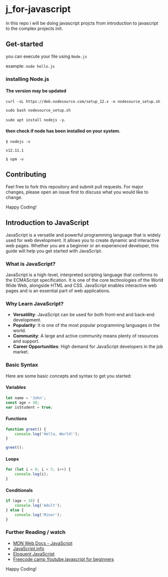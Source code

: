 # j_for-javascript
in this repo i will be doing javascript projcts from introduction to javascript to the complex projects init.

## Get-started
you can execute your file using `Node.js`

example:
`node hello.js`

### installing Node.js
#### The version may be updated

`curl -sL https://deb.nodesource.com/setup_12.x -o nodesource_setup.sh`

`sudo bash nodesource_setup.sh`

`sudo apt install nodejs -y`.

#### then check if node has been installed on your system.
`$ nodejs -v`

`v12.11.1`

`$ npm -v`

## Contributing
Feel free to fork this repository and submit pull requests. For major changes, please open an issue first to discuss what you would like to change.

Happy Coding!

## Introduction to JavaScript

JavaScript is a versatile and powerful programming language that is widely used for web development. It allows you to create dynamic and interactive web pages. Whether you are a beginner or an experienced developer, this guide will help you get started with JavaScript.

### What is JavaScript?

JavaScript is a high-level, interpreted scripting language that conforms to the ECMAScript specification. It is one of the core technologies of the World Wide Web, alongside HTML and CSS. JavaScript enables interactive web pages and is an essential part of web applications.

### Why Learn JavaScript?

- **Versatility**: JavaScript can be used for both front-end and back-end development.
- **Popularity**: It is one of the most popular programming languages in the world.
- **Community**: A large and active community means plenty of resources and support.
- **Career Opportunities**: High demand for JavaScript developers in the job market.

### Basic Syntax

Here are some basic concepts and syntax to get you started:

#### Variables

```javascript
let name = 'John';
const age = 30;
var isStudent = true;
```

#### Functions

```javascript
function greet() {
    console.log('Hello, World!');
}

greet();
```

#### Loops

```javascript
for (let i = 0; i < 5; i++) {
    console.log(i);
}
```

#### Conditionals

```javascript
if (age > 18) {
    console.log('Adult');
} else {
    console.log('Minor');
}
```

### Further Reading / watch

- [MDN Web Docs - JavaScript](https://developer.mozilla.org/en-US/docs/Web/JavaScript)
- [JavaScript.info](https://javascript.info/)
- [Eloquent JavaScript](https://eloquentjavascript.net/)
- [Freecode camp Youtube,javascript for beginners](https://www.youtube.com/watch?v=PkZNo7MFNFg&t=764s)

Happy Coding!